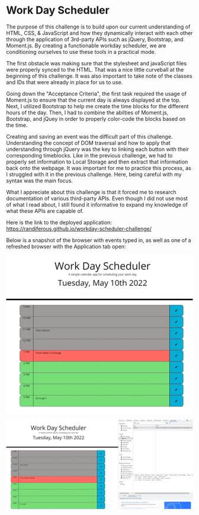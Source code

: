 # Work Day Scheduler
The purpose of this challenge is to build upon our current understanding of HTML, CSS, & JavaScript and how they dynamically interact with each other through the application of 3rd-party APIs such as jQuery, Bootstrap, and Moment.js.  By creating a functionable workday scheduler, we are conditioning ourselves to use these tools in a practical mode.

The first obstacle was making sure that the stylesheet and javaScript files were properly synced to the HTML. That was a nice little curveball at the beginning of this challenge. It was also important to take note of the classes and IDs that were already in place for us to use. 

Going down the "Acceptance Criteria", the first task required the usage of Moment.js to ensure that the current day is always displayed at the top. Next, I utilized Bootstrap to help me create the time blocks for the different hours of the day.  Then, I had to combine the abilties of Moment.js, Bootstrap, and jQuey in order to properly color-code the blocks based on the time.

Creating and saving an event was the difficult part of this challenge. Understanding the concept of DOM traversal and how to apply that understanding through jQuery was the key to linking each button with their corresponding timeblocks.  Like in the previous challenge, we had to properly set information to Local Storage and then extract that information back onto the webpage. It was important for me to practice this process, as I struggled with it in the previous challenge. Here, being careful with my syntax was the main focus.

What I appreciate about this challenge is that it forced me to research documentation of various third-party APIs. Even though I did not use most of what I read about, I still found it informative to expand my knowledge of what these APIs are capable of.

Here is the link to the deployed application: https://randiferous.github.io/workday-scheduler-challenge/

Below is a snapshot of the browser with events typed in, as well as one of a refreshed browser with the Application tab open:


![Alt text](/assets/images/scheduler-screenshot.PNG)


![Alt text](/assets/images/scheduler-refresh.PNG)
